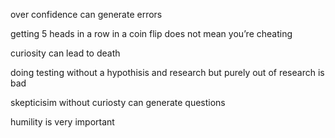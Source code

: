 over confidence can generate errors

getting 5 heads in a row in a coin flip does not mean you’re cheating

curiosity can lead to death

doing testing without a hypothisis and research but purely out of research is bad

skepticisim without curiosty can generate questions

humility is very important 